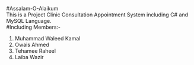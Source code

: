 #Assalam-O-Alaikum
<br>This is a Project Clinic Consultation Appointment System including C# and MySQL Language.<br>
#Including Members:-
1) Muhammad Waleed Kamal<br>
2) Owais Ahmed<br>
3) Tehamee Raheel<br>
4) Laiba Wazir<br>
